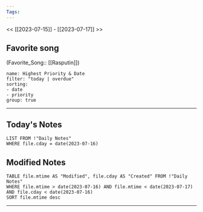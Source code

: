 ```yaml
---
Tags:
---
```

<< [[2023-07-15]] - [[2023-07-17]] >>
## Favorite song
(Favorite_Song:: [[Rasputin]])

```todoist 
name: Highest Priority & Date 
filter: "today | overdue" 
sorting: 
- date 
- priority
group: true 
```
___
## Today's Notes
```dataview
LIST FROM !"Daily Notes"
WHERE file.cday = date(2023-07-16)
```
## Modified Notes
```dataview
TABLE file.mtime AS "Modified", file.cday AS "Created" FROM !"Daily Notes" 
WHERE file.mtime > date(2023-07-16) AND file.mtime < date(2023-07-17) AND file.cday < date(2023-07-16)
SORT file.mtime desc
```
___

